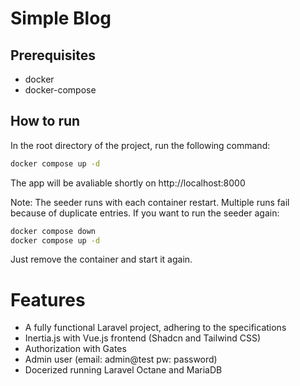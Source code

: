# Simple Blog
## Prerequisites
- docker
- docker-compose

## How to run
In the root directory of the project, run the following command:
```bash
docker compose up -d
```
The app will be avaliable shortly on http://localhost:8000

Note: The seeder runs with each container restart. Multiple runs fail because of duplicate entries. If you want to run the seeder again:
```bash
docker compose down
docker compose up -d
```
Just remove the container and start it again.

# Features
- A fully functional Laravel project, adhering to the specifications
- Inertia.js with Vue.js frontend (Shadcn and Tailwind CSS)
- Authorization with Gates
- Admin user (email: admin@test pw: password)
- Docerized running Laravel Octane and MariaDB

